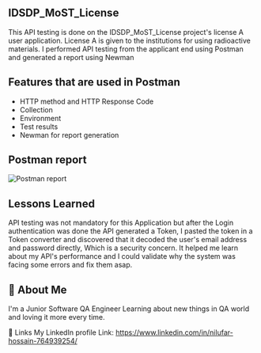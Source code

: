 IDSDP_MoST_License
-------------------------------------
This API testing is done on the IDSDP_MoST_License project's license A user application. License A is given to the institutions for using radioactive materials. I performed API testing from the applicant end using Postman and generated a report using Newman

Features that are used in Postman
--------------------------------------
* HTTP method and HTTP Response Code
* Collection
* Environment
* Test results
* Newman for report generation


 Postman report
--------------------------------------
![Postman report](https://github.com/Nilufarhossain/API-Testing-/assets/62650301/7052c53e-ce03-459c-9aea-61a7ee32781a)

Lessons Learned
---------------------------------
API testing was not mandatory for this Application but after the Login authentication was done the API generated a Token, I pasted the token in a Token converter and discovered that it decoded the user's email address and password directly, Which is a security concern. It helped me learn about my API's performance and I could validate why the system was facing some errors and fix them asap.

🚀 About Me
----------------------------
I'm a Junior Software QA Engineer Learning about new things in QA world and loving it more every time.

🔗 Links
My LinkedIn profile Link: https://www.linkedin.com/in/nilufar-hossain-764939254/
